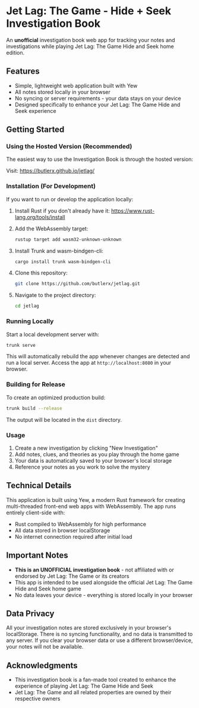 # Jet Lag: The Game - Hide + Seek Investigation Book

An **unofficial** investigation book web app for tracking your notes and
investigations while playing Jet Lag: The Game Hide and Seek home edition.

## Features

- Simple, lightweight web application built with Yew
- All notes stored locally in your browser
- No syncing or server requirements - your data stays on your device
- Designed specifically to enhance your Jet Lag: The Game Hide and Seek
  experience

## Getting Started

### Using the Hosted Version (Recommended)

The easiest way to use the Investigation Book is through the hosted version:

Visit: https://butlerx.github.io/jetlag/

### Installation (For Development)

If you want to run or develop the application locally:

1. Install Rust if you don't already have it:
   https://www.rust-lang.org/tools/install

2. Add the WebAssembly target:

   ```bash
   rustup target add wasm32-unknown-unknown
   ```

3. Install Trunk and wasm-bindgen-cli:

   ```bash
   cargo install trunk wasm-bindgen-cli
   ```

4. Clone this repository:

   ```bash
   git clone https://github.com/butlerx/jetlag.git
   ```

5. Navigate to the project directory:
   ```bash
   cd jetlag
   ```

### Running Locally

Start a local development server with:

```bash
trunk serve
```

This will automatically rebuild the app whenever changes are detected and run a
local server. Access the app at `http://localhost:8080` in your browser.

### Building for Release

To create an optimized production build:

```bash
trunk build --release
```

The output will be located in the `dist` directory.

### Usage

1. Create a new investigation by clicking "New Investigation"
2. Add notes, clues, and theories as you play through the home game
3. Your data is automatically saved to your browser's local storage
4. Reference your notes as you work to solve the mystery

## Technical Details

This application is built using Yew, a modern Rust framework for creating
multi-threaded front-end web apps with WebAssembly. The app runs entirely
client-side with:

- Rust compiled to WebAssembly for high performance
- All data stored in browser localStorage
- No internet connection required after initial load

## Important Notes

- **This is an UNOFFICIAL investigation book** - not affiliated with or endorsed
  by Jet Lag: The Game or its creators
- This app is intended to be used alongside the official Jet Lag: The Game Hide
  and Seek home game
- No data leaves your device - everything is stored locally in your browser

## Data Privacy

All your investigation notes are stored exclusively in your browser's
localStorage. There is no syncing functionality, and no data is transmitted to
any server. If you clear your browser data or use a different browser/device,
your notes will not be available.

## Acknowledgments

- This investigation book is a fan-made tool created to enhance the experience
  of playing Jet Lag: The Game Hide and Seek
- Jet Lag: The Game and all related properties are owned by their respective
  owners
